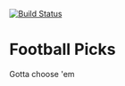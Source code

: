 [![Build Status](https://travis-ci.org/tavinathanson/football-picks.svg?branch=master)](https://travis-ci.org/tavinathanson/football-picks)

Football Picks
=======
Gotta choose 'em
